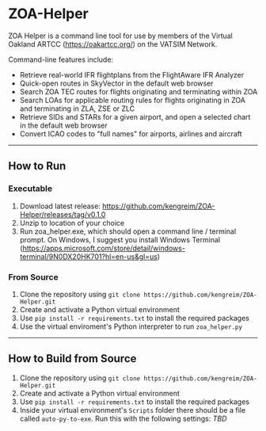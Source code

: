 # ZOA-Helper
ZOA Helper is a command line tool for use by members of the Virtual Oakland ARTCC (https://oakartcc.org/) on the VATSIM Network.

Command-line features include:
- Retrieve real-world IFR flightplans from the FlightAware IFR Analyzer
- Quick-open routes in SkyVector in the default web browser
- Search ZOA TEC routes for flights originating and terminating within ZOA
- Search LOAs for applicable routing rules for flights originating in ZOA and terminating in ZLA, ZSE or ZLC
- Retrieve SIDs and STARs for a given airport, and open a selected chart in the default web browser
- Convert ICAO codes to "full names" for airports, airlines and aircraft
---

## How to Run
### Executable
1. Download latest release: https://github.com/kengreim/ZOA-Helper/releases/tag/v0.1.0
2. Unzip to location of your choice
3. Run zoa_helper.exe, which should open a command line / terminal prompt. On Windows, I suggest you install Windows Terminal (https://apps.microsoft.com/store/detail/windows-terminal/9N0DX20HK701?hl=en-us&gl=us)

### From Source
1. Clone the repository using `git clone https://github.com/kengreim/ZOA-Helper.git`
2. Create and activate a Python virtual environment
3. Use `pip install -r requirements.txt` to install the required packages
4. Use the virtual enviroment's Python interpreter to run `zoa_helper.py`
---

## How to Build from Source
1. Clone the repository using `git clone https://github.com/kengreim/ZOA-Helper.git`
2. Create and activate a Python virtual environment
3. Use `pip install -r requirements.txt` to install the required packages
4. Inside your virtual environment's `Scripts` folder there should be a file called `auto-py-to-exe`. Run this with the following settings: _TBD_

